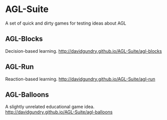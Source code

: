 # AGL-Suite
A set of quick and dirty games for testing ideas about AGL

## AGL-Blocks
Decision-based learning.
http://davidgundry.github.io/AGL-Suite/agl-blocks

## AGL-Run
Reaction-based learning.
http://davidgundry.github.io/AGL-Suite/agl-run

## AGL-Balloons
A slightly unrelated educational game idea.
http://davidgundry.github.io/AGL-Suite/agl-balloons
